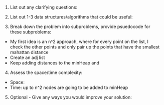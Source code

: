 1. List out any clarifying questions:


2. List out 1-3 data structures/algorithms that could be useful:


3. Break down the problem into subproblems, provide psuedocode for these subproblems:
- My first idea is an n^2 approach, where for every point on the list, I check the other points and only pair up the points that have the smallest mahattan distance
- Create an adj list
- Keep adding distances to the minHeap and 

4. Assess the space/time complexity:
- Space: 
- Time: up to n^2 nodes are going to be added to minHeap

5. Optional - Give any ways you would improve your solution: